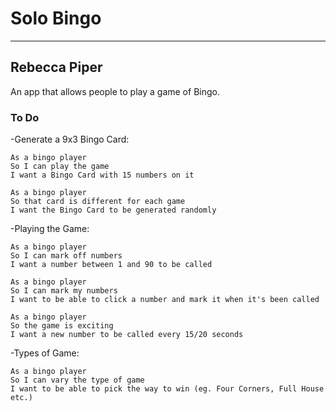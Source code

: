 # Solo Bingo
------------

Rebecca Piper
------------

An app that allows people to play a game of Bingo.

### To Do

-Generate a 9x3 Bingo Card:

```
As a bingo player
So I can play the game
I want a Bingo Card with 15 numbers on it
```

```
As a bingo player
So that card is different for each game
I want the Bingo Card to be generated randomly
```
-Playing the Game:

```
As a bingo player
So I can mark off numbers
I want a number between 1 and 90 to be called
```

```
As a bingo player
So I can mark my numbers
I want to be able to click a number and mark it when it's been called
```

```
As a bingo player
So the game is exciting
I want a new number to be called every 15/20 seconds
```

-Types of Game:

```
As a bingo player
So I can vary the type of game
I want to be able to pick the way to win (eg. Four Corners, Full House etc.)
```

